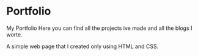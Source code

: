 # Portfolio
My Portfolio 
Here you can find all the projects ive made and all the blogs I worte.

A simple web page that I created only using HTML and CSS.
